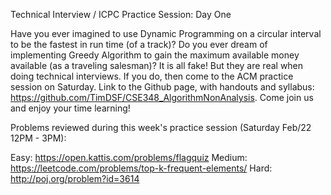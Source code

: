 Technical Interview / ICPC Practice Session: Day One

Have you ever imagined to use Dynamic Programming on a circular interval to be the fastest in run time (of a track)? Do you ever dream of implementing Greedy Algorithm to gain the maximum available money available (as a traveling salesman)? It is all fake! But they are real when doing technical interviews. If you do, then come to the ACM practice session on Saturday. Link to the Github page, with handouts and syllabus: https://github.com/TimDSF/CSE348_AlgorithmNonAnalysis. Come join us and enjoy your time learning!

Problems reviewed during this week's practice session (Saturday Feb/22 12PM - 3PM):

Easy: https://open.kattis.com/problems/flagquiz
Medium: https://leetcode.com/problems/top-k-frequent-elements/
Hard: http://poj.org/problem?id=3614